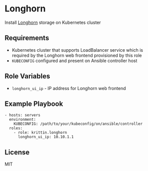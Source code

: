 Longhorn
=========

Install [Longhorn](https://longhorn.io/) storage on Kubernetes cluster

Requirements
------------

* Kubernetes cluster that supports LoadBalancer service which is required by the Longhorn web frontend provisioned by this role
* ```KUBECONFIG``` configured and present on Ansible controller host

Role Variables
--------------

* ```longhorn_ui_ip``` - IP address for Longhorn web frontend

Example Playbook
----------------

    - hosts: servers
      environment:
        KUBECONFIG: /path/to/your/kubeconfig/on/ansible/controller
      roles:
        - role: krittin.longhorn
          longhorn_ui_ip: 10.10.1.1


License
-------

MIT

